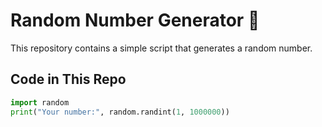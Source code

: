 # Random Number Generator 🎲  

This repository contains a simple script that generates a random number.  

## Code in This Repo  
```python
import random  
print("Your number:", random.randint(1, 1000000))
